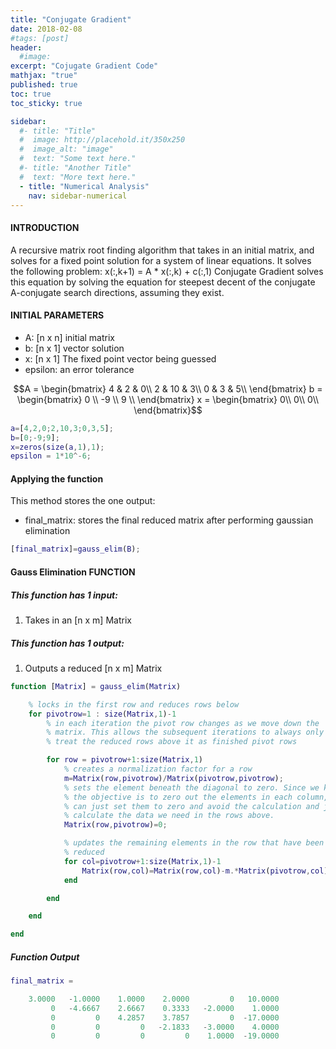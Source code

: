```yaml
---
title: "Conjugate Gradient"
date: 2018-02-08
#tags: [post]
header:
  #image:
excerpt: "Cojugate Gradient Code"
mathjax: "true"
published: true
toc: true
toc_sticky: true

sidebar:
  #- title: "Title"
  #  image: http://placehold.it/350x250
  #  image_alt: "image"
  #  text: "Some text here."
  #- title: "Another Title"
  #  text: "More text here."
  - title: "Numerical Analysis"
    nav: sidebar-numerical
---
```

#### INTRODUCTION
A recursive matrix root finding algorithm that takes in an initial
matrix, and solves for a fixed point solution for a system of linear
equations. It solves the following problem: x(:,k+1) = A * x(:,k) + c(:,1)
Conjugate Gradient solves this equation by solving the equation for
steepest decent of the conjugate A-conjugate search directions, assuming
they exist.


#### INITIAL PARAMETERS
* A: [n x n] initial matrix
* b: [n x 1] vector solution
* x: [n x 1] The fixed point vector being guessed
* epsilon: an error tolerance

$$A = \begin{bmatrix}
 4 & 2 & 0\\
2 & 10 & 3\\
0 & 3 & 5\\
\end{bmatrix} b = \begin{bmatrix}
0 \\
-9 \\
9 \\
\end{bmatrix}
x = \begin{bmatrix}
0\\
0\\
0\\
\end{bmatrix}$$

```matlab
a=[4,2,0;2,10,3;0,3,5];
b=[0;-9;9];
x=zeros(size(a,1),1);
epsilon = 1*10^-6;
```

#### Applying the function
This method stores the one output:
* final_matrix: stores the final reduced matrix after performing gaussian elimination

```matlab
[final_matrix]=gauss_elim(B);
```

#### Gauss Elimination FUNCTION

##### This function has 1 input:
1. Takes in an [n x m] Matrix


##### This function has 1 output:
1. Outputs a reduced [n x m] Matrix


```matlab
function [Matrix] = gauss_elim(Matrix)

    % locks in the first row and reduces rows below
    for pivotrow=1 : size(Matrix,1)-1
        % in each iteration the pivot row changes as we move down the
        % matrix. This allows the subsequent iterations to always only
        % treat the reduced rows above it as finished pivot rows

        for row = pivotrow+1:size(Matrix,1)
            % creates a normalization factor for a row
            m=Matrix(row,pivotrow)/Matrix(pivotrow,pivotrow);
            % sets the element beneath the diagonal to zero. Since we know
            % the objective is to zero out the elements in each column, we
            % can just set them to zero and avoid the calculation and just
            % calculate the data we need in the rows above.
            Matrix(row,pivotrow)=0;

            % updates the remaining elements in the row that have been row
            % reduced
            for col=pivotrow+1:size(Matrix,1)-1
                Matrix(row,col)=Matrix(row,col)-m.*Matrix(pivotrow,col);
            end

        end

    end

end

```
##### Function Output
```matlab
final_matrix =

    3.0000   -1.0000    1.0000    2.0000         0   10.0000
         0   -4.6667    2.6667    0.3333   -2.0000    1.0000
         0         0    4.2857    3.7857         0  -17.0000
         0         0         0   -2.1833   -3.0000    4.0000
         0         0         0         0    1.0000  -19.0000
```

